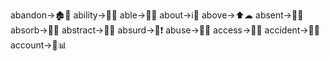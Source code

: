 abandon→🏚🚪
ability→🧠💪
able→💪🏃
about→ℹ📖
above→⬆☁
absent→🚫👤
absorb→🧽💧
abstract→🎨📐
absurd→🤪❗
abuse→🚫👊
access→🔑🚪
accident→🚗💥
account→🏦📊
